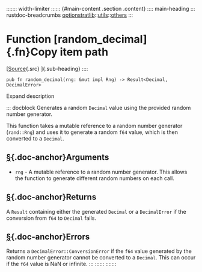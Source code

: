 ::::::: width-limiter
:::::: {#main-content .section .content}
:::: main-heading
::: rustdoc-breadcrumbs
[optionstratlib](../../index.html)::[utils](../index.html)::[others](index.html)
:::

# Function [random_decimal]{.fn}Copy item path

[[Source](../../../src/optionstratlib/utils/others.rs.html#96-105){.src}
]{.sub-heading}
::::

``` {.rust .item-decl}
pub fn random_decimal(rng: &mut impl Rng) -> Result<Decimal, DecimalError>
```

Expand description

::: docblock
Generates a random `Decimal` value using the provided random number
generator.

This function takes a mutable reference to a random number generator
(`rand::Rng`) and uses it to generate a random `f64` value, which is
then converted to a `Decimal`.

## [§](#arguments){.doc-anchor}Arguments

- `rng` - A mutable reference to a random number generator. This allows
  the function to generate different random numbers on each call.

## [§](#returns){.doc-anchor}Returns

A `Result` containing either the generated `Decimal` or a `DecimalError`
if the conversion from `f64` to `Decimal` fails.

## [§](#errors){.doc-anchor}Errors

Returns a `DecimalError::ConversionError` if the `f64` value generated
by the random number generator cannot be converted to a `Decimal`. This
can occur if the `f64` value is NaN or infinite.
:::
::::::
:::::::
